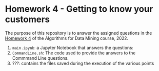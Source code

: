 # Homework 4 - Getting to know your customers

The purpose of this repository is to answer the assigned questions in the [Homework 4](https://github.com/lucamaiano/ADM/tree/master/2022/Homework_4) of the Algorithms for Data Mining course, 2022.

1. `main.ipynb`: a Jupyter Notebook that answers the questions: 
2. `CommandLine.sh`: The code used to provide the answers to the Commmand Line questions.
3. ???: contains the files saved during the execution of the various points

